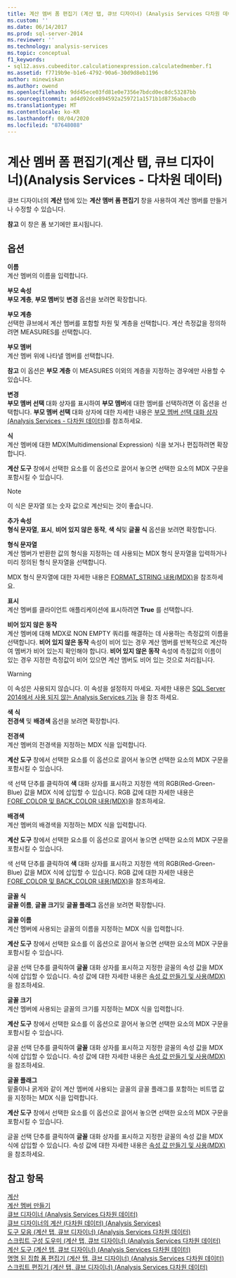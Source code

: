 ```yaml
---
title: 계산 멤버 폼 편집기 (계산 탭, 큐브 디자이너) (Analysis Services 다차원 데이터) | Microsoft Docs
ms.custom: ''
ms.date: 06/14/2017
ms.prod: sql-server-2014
ms.reviewer: ''
ms.technology: analysis-services
ms.topic: conceptual
f1_keywords:
- sql12.asvs.cubeeditor.calculationexpression.calculatedmember.f1
ms.assetid: f7719b9e-b1e6-4792-90a6-30d9d8eb1196
author: minewiskan
ms.author: owend
ms.openlocfilehash: 9dd45ece03fd81e0e7356e7bdcd0ec8dc53287bb
ms.sourcegitcommit: ad4d92dce894592a259721a1571b1d8736abacdb
ms.translationtype: MT
ms.contentlocale: ko-KR
ms.lasthandoff: 08/04/2020
ms.locfileid: "87648088"
---
```

# <a name="calculated-member-form-editor-calculations-tab-cube-designer-analysis-services---multidimensional-data"></a>계산 멤버 폼 편집기(계산 탭, 큐브 디자이너)(Analysis Services - 다차원 데이터)
  큐브 디자이너의 **계산** 탭에 있는 **계산 멤버 폼 편집기** 창을 사용하여 계산 멤버를 만들거나 수정할 수 있습니다.  
  
 **참고** 이 창은 폼 보기에만 표시됩니다.  
  
## <a name="options"></a>옵션  
 **이름**  
 계산 멤버의 이름을 입력합니다.  
  
 **부모 속성**  
 **부모 계층**, **부모 멤버**및 **변경** 옵션을 보려면 확장합니다.  
  
 **부모 계층**  
 선택한 큐브에서 계산 멤버를 포함할 차원 및 계층을 선택합니다. 계산 측정값을 정의하려면 MEASURES를 선택합니다.  
  
 **부모 멤버**  
 계산 멤버 위에 나타낼 멤버를 선택합니다.  
  
 **참고** 이 옵션은 **부모 계층** 이 MEASURES 이외의 계층을 지정하는 경우에만 사용할 수 있습니다.  
  
 **변경**  
 **부모 멤버 선택** 대화 상자를 표시하여 **부모 멤버**에 대한 멤버를 선택하려면 이 옵션을 선택합니다. **부모 멤버 선택** 대화 상자에 대한 자세한 내용은 [부모 멤버 선택 대화 상자&#40;Analysis Services - 다차원 데이터&#41;](select-parent-member-dialog-box-analysis-services-multidimensional-data.md)를 참조하세요.  
  
 **식**  
 계산 멤버에 대한 MDX(Multidimensional Expression) 식을 보거나 편집하려면 확장합니다.  
  
 **계산 도구** 창에서 선택한 요소를 이 옵션으로 끌어서 놓으면 선택한 요소의 MDX 구문을 포함시킬 수 있습니다.  
  
> [!NOTE]  
>  이 식은 문자열 또는 숫자 값으로 계산되는 것이 좋습니다.  
  
 **추가 속성**  
 **형식 문자열**, **표시**, **비어 있지 않은 동작**, **색 식**및 **글꼴 식** 옵션을 보려면 확장합니다.  
  
 **형식 문자열**  
 계산 멤버가 반환한 값의 형식을 지정하는 데 사용되는 MDX 형식 문자열을 입력하거나 미리 정의된 형식 문자열을 선택합니다.  
  
 MDX 형식 문자열에 대한 자세한 내용은 [FORMAT_STRING 내용&#40;MDX&#41;](multidimensional-models/mdx/mdx-cell-properties-format-string-contents.md)을 참조하세요.  
  
 **표시**  
 계산 멤버를 클라이언트 애플리케이션에 표시하려면 **True** 를 선택합니다.  
  
 **비어 있지 않은 동작**  
 계산 멤버에 대해 MDX로 NON EMPTY 쿼리를 해결하는 데 사용하는 측정값의 이름을 선택합니다. **비어 있지 않은 동작** 속성이 비어 있는 경우 계산 멤버를 반복적으로 계산하여 멤버가 비어 있는지 확인해야 합니다. **비어 있지 않은 동작** 속성에 측정값의 이름이 있는 경우 지정한 측정값이 비어 있으면 계산 멤버도 비어 있는 것으로 처리됩니다.  
  
> [!WARNING]  
>  이 속성은 사용되지 않습니다. 이 속성을 설정하지 마세요. 자세한 내용은 [SQL Server 2014에서 사용 되지 않는 Analysis Services 기능](deprecated-analysis-services-features-in-sql-server-2014.md) 을 참조 하세요.  
  
 **색 식**  
 **전경색** 및 **배경색** 옵션을 보려면 확장합니다.  
  
 **전경색**  
 계산 멤버의 전경색을 지정하는 MDX 식을 입력합니다.  
  
 **계산 도구** 창에서 선택한 요소를 이 옵션으로 끌어서 놓으면 선택한 요소의 MDX 구문을 포함시킬 수 있습니다.  
  
 색 선택 단추를 클릭하여 **색** 대화 상자를 표시하고 지정한 색의 RGB(Red-Green-Blue) 값을 MDX 식에 삽입할 수 있습니다. RGB 값에 대한 자세한 내용은 [FORE_COLOR 및 BACK_COLOR 내용&#40;MDX&#41;](multidimensional-models/mdx/mdx-cell-properties-fore-color-and-back-color-contents.md)을 참조하세요.  
  
 **배경색**  
 계산 멤버의 배경색을 지정하는 MDX 식을 입력합니다.  
  
 **계산 도구** 창에서 선택한 요소를 이 옵션으로 끌어서 놓으면 선택한 요소의 MDX 구문을 포함시킬 수 있습니다.  
  
 색 선택 단추를 클릭하여 **색** 대화 상자를 표시하고 지정한 색의 RGB(Red-Green-Blue) 값을 MDX 식에 삽입할 수 있습니다. RGB 값에 대한 자세한 내용은 [FORE_COLOR 및 BACK_COLOR 내용&#40;MDX&#41;](multidimensional-models/mdx/mdx-cell-properties-fore-color-and-back-color-contents.md)을 참조하세요.  
  
 **글꼴 식**  
 **글꼴 이름**, **글꼴 크기**및 **글꼴 플래그** 옵션을 보려면 확장합니다.  
  
 **글꼴 이름**  
 계산 멤버에 사용되는 글꼴의 이름을 지정하는 MDX 식을 입력합니다.  
  
 **계산 도구** 창에서 선택한 요소를 이 옵션으로 끌어서 놓으면 선택한 요소의 MDX 구문을 포함시킬 수 있습니다.  
  
 글꼴 선택 단추를 클릭하여 **글꼴** 대화 상자를 표시하고 지정한 글꼴의 속성 값을 MDX 식에 삽입할 수 있습니다. 속성 값에 대한 자세한 내용은 [속성 값 만들기 및 사용&#40;MDX&#41;](creating-and-using-property-values-mdx.md)을 참조하세요.  
  
 **글꼴 크기**  
 계산 멤버에 사용되는 글꼴의 크기를 지정하는 MDX 식을 입력합니다.  
  
 **계산 도구** 창에서 선택한 요소를 이 옵션으로 끌어서 놓으면 선택한 요소의 MDX 구문을 포함시킬 수 있습니다.  
  
 글꼴 선택 단추를 클릭하여 **글꼴** 대화 상자를 표시하고 지정한 글꼴의 속성 값을 MDX 식에 삽입할 수 있습니다. 속성 값에 대한 자세한 내용은 [속성 값 만들기 및 사용&#40;MDX&#41;](creating-and-using-property-values-mdx.md)을 참조하세요.  
  
 **글꼴 플래그**  
 밑줄이나 굵게와 같이 계산 멤버에 사용되는 글꼴의 글꼴 플래그를 포함하는 비트맵 값을 지정하는 MDX 식을 입력합니다.  
  
 **계산 도구** 창에서 선택한 요소를 이 옵션으로 끌어서 놓으면 선택한 요소의 MDX 구문을 포함시킬 수 있습니다.  
  
 글꼴 선택 단추를 클릭하여 **글꼴** 대화 상자를 표시하고 지정한 글꼴의 속성 값을 MDX 식에 삽입할 수 있습니다. 속성 값에 대한 자세한 내용은 [속성 값 만들기 및 사용&#40;MDX&#41;](creating-and-using-property-values-mdx.md)을 참조하세요.  
  
## <a name="see-also"></a>참고 항목  
 [계산](multidimensional-models-olap-logical-cube-objects/calculations.md)   
 [계산 멤버 만들기](multidimensional-models/create-calculated-members.md)   
 [큐브 디자이너 &#40;Analysis Services 다차원 데이터&#41;](cube-designer-analysis-services-multidimensional-data.md)   
 [큐브 디자이너의 계산 &#40;다차원 데이터&#41; &#40;Analysis Services&#41;](calculations-cube-designer-analysis-services-multidimensional-data.md)   
 [도구 모음 &#40;계산 탭, 큐브 디자이너&#41; &#40;Analysis Services 다차원 데이터&#41;](toolbar-calculations-tab-cube-designer-analysis-services-multidimensional-data.md)   
 [스크립트 구성 도우미 &#40;계산 탭, 큐브 디자이너&#41; &#40;Analysis Services 다차원 데이터&#41;](script-organizer-cube-designer-analysis-services-multidimensional-data.md)   
 [계산 도구 &#40;계산 탭, 큐브 디자이너&#41; &#40;Analysis Services 다차원 데이터&#41;](calculation-tools-cube-designer-analysis-services-multidimensional-data.md)   
 [명명 된 집합 폼 편집기 &#40;계산 탭, 큐브 디자이너&#41; &#40;Analysis Services 다차원 데이터&#41;](named-set-form-editor-cube-designer-analysis-services-multidimensional-data.md)   
 [스크립트 편집기 &#40;계산 탭, 큐브 디자이너&#41; &#40;Analysis Services 다차원 데이터&#41;](script-editor-calculations-cube-designer-analysis-services-multidimensional-data.md)  
  
  
